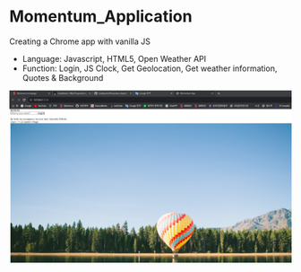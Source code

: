 # Momentum_Application
Creating a Chrome app with vanilla JS
- Language: Javascript, HTML5, Open Weather API
- Function: Login, JS Clock, Get Geolocation, Get weather information, Quotes & Background

![Web development screen](https://github.com/saetbyeolL/Momentum_Application/raw/main/Preview.png)

